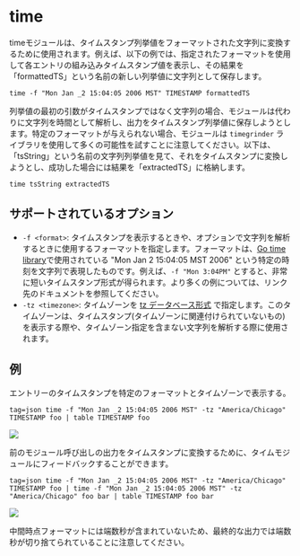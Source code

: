# time

timeモジュールは、タイムスタンプ列挙値をフォーマットされた文字列に変換するために使用されます。例えば、以下の例では、指定されたフォーマットを使用して各エントリの組み込みタイムスタンプ値を表示し、その結果を「formattedTS」という名前の新しい列挙値に文字列として保存します。

```
time -f "Mon Jan _2 15:04:05 2006 MST" TIMESTAMP formattedTS
```

列挙値の最初の引数がタイムスタンプではなく文字列の場合、モジュールは代わりに文字列を時間として解析し、出力をタイムスタンプ列挙値に保存しようとします。特定のフォーマットが与えられない場合、モジュールは `timegrinder` ライブラリを使用して多くの可能性を試すことに注意してください。以下は、「tsString」という名前の文字列列挙値を見て、それをタイムスタンプに変換しようとし、成功した場合には結果を「extractedTS」に格納します。

```
time tsString extractedTS
```

## サポートされているオプション

* `-f <format>`: タイムスタンプを表示するときや、オプションで文字列を解析するときに使用するフォーマットを指定します。フォーマットは、[Go time library](https://golang.org/pkg/time/#pkg-constants)で使用されている "Mon Jan 2 15:04:05 MST 2006" という特定の時刻を文字列で表現したものです。例えば、`-f "Mon 3:04PM"` とすると、非常に短いタイムスタンプ形式が得られます。より多くの例については、リンク先のドキュメントを参照してください。
* `-tz <timezone>`: タイムゾーンを [tz データベース形式](https://en.wikipedia.org/wiki/List_of_tz_database_time_zones) で指定します。このタイムゾーンは、タイムスタンプ(タイムゾーンに関連付けられていないもの)を表示する際や、タイムゾーン指定を含まない文字列を解析する際に使用されます。

## 例

エントリーのタイムスタンプを特定のフォーマットとタイムゾーンで表示する。

```
tag=json time -f "Mon Jan _2 15:04:05 2006 MST" -tz "America/Chicago" TIMESTAMP foo | table TIMESTAMP foo
```

![](time1.png)

前のモジュール呼び出しの出力をタイムスタンプに変換するために、タイムモジュールにフィードバックすることができます。

```
tag=json time -f "Mon Jan _2 15:04:05 2006 MST" -tz "America/Chicago" TIMESTAMP foo | time -f "Mon Jan _2 15:04:05 2006 MST" -tz "America/Chicago" foo bar | table TIMESTAMP foo bar
```

![](time2.png)

中間時点フォーマットには端数秒が含まれていないため、最終的な出力では端数秒が切り捨てられていることに注意してください。
